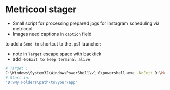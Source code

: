 # Metricool stager
- Small script for processing prepared jpgs for Instagram scheduling via metricool
- Images need captions in `caption` field

to add a `Send to` shortcut to the .ps1 launcher:
- note in `Target` escape space with backtick
- add `-NoExit to keep terminal alive`

```bash
# Target :
C:\Windows\System32\WindowsPowerShell\v1.0\powershell.exe -NoExit D:\My` Folders\path\to\your\app\launcher.ps1
# Start in:
"D:\My Folders\path\to\your\app"
```
